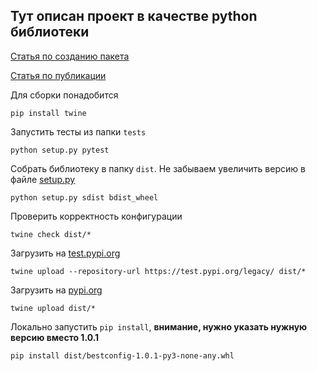 ## Тут описан проект в качестве python библиотеки

[Статья по созданию пакета](https://medium.com/analytics-vidhya/how-to-create-a-python-library-7d5aea80cc3f)

[Статья по публикации](https://realpython.com/pypi-publish-python-package/)

Для сборки понадобится
```shell
pip install twine
```

Запустить тесты из папки `tests`
```
python setup.py pytest
```
Собрать библиотеку в папку `dist`. Не забываем увеличить версию в файле [setup.py](setup.py)
```
python setup.py sdist bdist_wheel
```
Проверить корректность конфигурации
```shell
twine check dist/*
```
Загрузить на [test.pypi.org](https://test.pypi.org)
```shell
twine upload --repository-url https://test.pypi.org/legacy/ dist/*
```
Загрузить на [pypi.org](https://pypi.org)
```shell
twine upload dist/*
```

Локально запустить `pip install`, **внимание, нужно указать нужную версию
вместо 1.0.1**
```shell
pip install dist/bestconfig-1.0.1-py3-none-any.whl
```